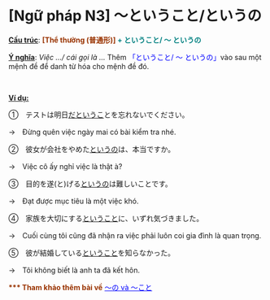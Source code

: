 # [Ngữ pháp N3] ～ということ/というの
<div class="entry-content">
<p><span style="text-decoration: underline;"><strong>Cấu trúc</strong></span>: <strong><span style="color: #008080;"><span style="color: #993300;">[Thể thường (普通形)]</span> + ということ/ ～ というの</span></strong></p>
<p><span style="text-decoration: underline;"><strong>Ý nghĩa</strong></span>: <em>Việc …/ cái gọi là …</em> Thêm <span style="color: #0000ff;">「ということ/ ～ というの」</span>vào sau một mệnh đề để danh từ hóa cho mệnh đề đó.</p>

<br/>
</p>
<p><span style="text-decoration: underline;"><strong>Ví dụ:</strong></span></p>
<p>①　テストは明日<span style="text-decoration: underline;">だというこ</span>とを忘れないでください。</p>
<p>→　Đừng quên việc ngày mai có bài kiểm tra nhé.</p>
<p>②　彼女が会社をやめた<span style="text-decoration: underline;">というの</span>は、本当ですか。</p>
<p>→　Việc cô ấy nghỉ việc là thật à?</p>
<p>③　目的を遂(と)げる<span style="text-decoration: underline;">というの</span>は難しいことです。</p>
<p>→　Đạt được mục tiêu là một việc khó.</p>
<p>④　家族を大切にする<span style="text-decoration: underline;">ということ</span>に、いずれ気づきました。</p>
<p>→　Cuối cùng tôi cũng đã nhận ra việc phải luôn coi gia đình là quan trọng.</p>
<p>⑤　彼が結婚している<span style="text-decoration: underline;">ということ</span>を知らなかった。</p>
<p>→　Tôi không biết là anh ta đã kết hôn.</p>
<p><strong><span style="color: #993300;">***</span> <span style="color: #993300;">Tham khảo thêm bài về</span></strong> <span style="color: #0000ff;"><a href="https://bikae.net/ngu-phap/ngu-phap-n4-%ef%bd%9e%e3%81%ae%e3%81%8c%e3%80%81%ef%bd%9e%e3%81%ae%e3%81%af%e3%80%81%ef%bd%9e%e3%81%ae%e3%81%ab/" style="color: #0000ff; text-decoration: underline;" target="_blank">～の và ～こと</a></span></p>

</div>